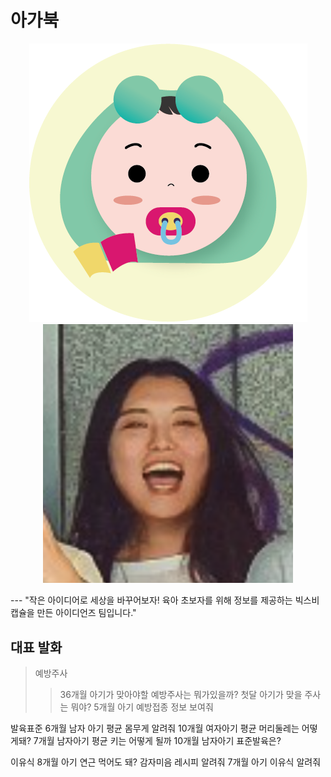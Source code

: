 # 아가북
<p align="center">
  <img src="./images/agabook_icon.png"/>
  <img width="400px" src="./images/jiyoung.png"/>
</p>
---
"작은 아이디어로 세상을 바꾸어보자! 육아 초보자를 위해 정보를 제공하는 빅스비 캡슐을 만든 아이디언즈 팀입니다."


## 대표 발화
 > 예방주사
>> 36개월 아기가 맞아야할 예방주사는 뭐가있을까?
>> 첫달 아기가 맞을 주사는 뭐야?
>> 5개월 아기 예방접종 정보 보여줘


발육표준
6개월 남자 아기 평균 몸무게 알려줘
10개월 여자아기 평균 머리둘레는 어떻게돼?
7개월 남자아기 평균 키는 어떻게 될까
10개월 남자아기 표준발육은?


이유식
8개월 아기 연근 먹어도 돼?
감자미음 레시피 알려줘
7개월 아기 이유식 알려줘


## 

